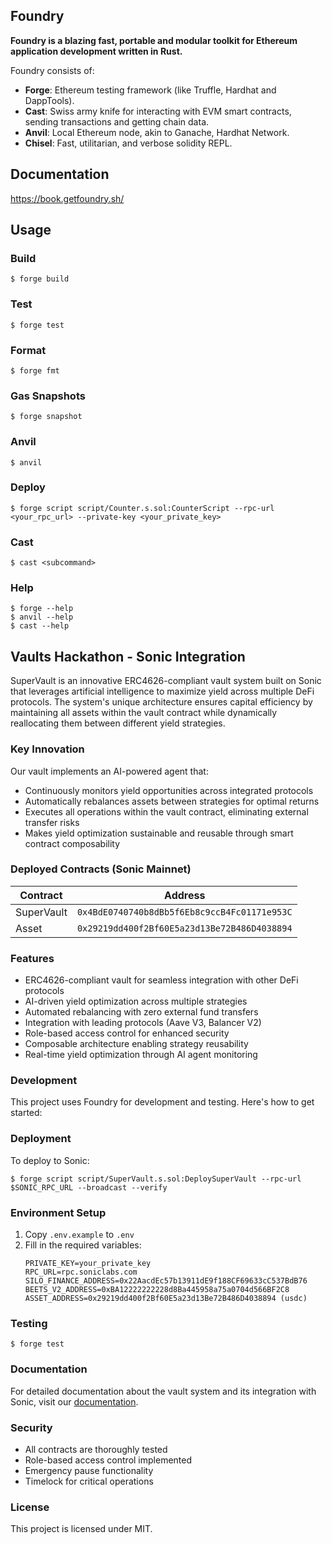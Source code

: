 ## Foundry

**Foundry is a blazing fast, portable and modular toolkit for Ethereum application development written in Rust.**

Foundry consists of:

- **Forge**: Ethereum testing framework (like Truffle, Hardhat and DappTools).
- **Cast**: Swiss army knife for interacting with EVM smart contracts, sending transactions and getting chain data.
- **Anvil**: Local Ethereum node, akin to Ganache, Hardhat Network.
- **Chisel**: Fast, utilitarian, and verbose solidity REPL.

## Documentation

https://book.getfoundry.sh/

## Usage

### Build

```shell
$ forge build
```

### Test

```shell
$ forge test
```

### Format

```shell
$ forge fmt
```

### Gas Snapshots

```shell
$ forge snapshot
```

### Anvil

```shell
$ anvil
```

### Deploy

```shell
$ forge script script/Counter.s.sol:CounterScript --rpc-url <your_rpc_url> --private-key <your_private_key>
```

### Cast

```shell
$ cast <subcommand>
```

### Help

```shell
$ forge --help
$ anvil --help
$ cast --help
```

## Vaults Hackathon - Sonic Integration

SuperVault is an innovative ERC4626-compliant vault system built on Sonic that leverages artificial intelligence to maximize yield across multiple DeFi protocols. The system's unique architecture ensures capital efficiency by maintaining all assets within the vault contract while dynamically reallocating them between different yield strategies.

### Key Innovation

Our vault implements an AI-powered agent that:

- Continuously monitors yield opportunities across integrated protocols
- Automatically rebalances assets between strategies for optimal returns
- Executes all operations within the vault contract, eliminating external transfer risks
- Makes yield optimization sustainable and reusable through smart contract composability

### Deployed Contracts (Sonic Mainnet)

| Contract   | Address                                      |
| ---------- | -------------------------------------------- |
| SuperVault | `0x4BdE0740740b8dBb5f6Eb8c9ccB4Fc01171e953C` |
| Asset      | `0x29219dd400f2Bf60E5a23d13Be72B486D4038894` |

### Features

- ERC4626-compliant vault for seamless integration with other DeFi protocols
- AI-driven yield optimization across multiple strategies
- Automated rebalancing with zero external fund transfers
- Integration with leading protocols (Aave V3, Balancer V2)
- Role-based access control for enhanced security
- Composable architecture enabling strategy reusability
- Real-time yield optimization through AI agent monitoring

### Development

This project uses Foundry for development and testing. Here's how to get started:

### Deployment

To deploy to Sonic:

```shell
$ forge script script/SuperVault.s.sol:DeploySuperVault --rpc-url $SONIC_RPC_URL --broadcast --verify
```

### Environment Setup

1. Copy `.env.example` to `.env`
2. Fill in the required variables:
   ```
   PRIVATE_KEY=your_private_key
   RPC_URL=rpc.soniclabs.com
   SILO_FINANCE_ADDRESS=0x22AacdEc57b13911dE9f188CF69633cC537BdB76
   BEETS_V2_ADDRESS=0xBA12222222228d8Ba445958a75a0704d566BF2C8
   ASSET_ADDRESS=0x29219dd400f2Bf60E5a23d13Be72B486D4038894 (usdc)
   ```

### Testing

```shell
$ forge test
```

### Documentation

For detailed documentation about the vault system and its integration with Sonic, visit our [documentation](https://book.getfoundry.sh/).

### Security

- All contracts are thoroughly tested
- Role-based access control implemented
- Emergency pause functionality
- Timelock for critical operations

### License

This project is licensed under MIT.
